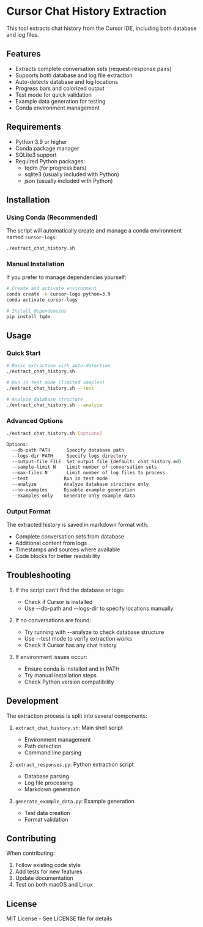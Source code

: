 # Cursor Chat History Extraction

This tool extracts chat history from the Cursor IDE, including both database and log files.

## Features

- Extracts complete conversation sets (request-response pairs)
- Supports both database and log file extraction
- Auto-detects database and log locations
- Progress bars and colorized output
- Test mode for quick validation
- Example data generation for testing
- Conda environment management

## Requirements

- Python 3.9 or higher
- Conda package manager
- SQLite3 support
- Required Python packages:
  - tqdm (for progress bars)
  - sqlite3 (usually included with Python)
  - json (usually included with Python)

## Installation

### Using Conda (Recommended)

The script will automatically create and manage a conda environment named `cursor-logs`:

```bash
./extract_chat_history.sh
```

### Manual Installation

If you prefer to manage dependencies yourself:

```bash
# Create and activate environment
conda create -n cursor-logs python=3.9
conda activate cursor-logs

# Install dependencies
pip install tqdm
```

## Usage

### Quick Start

```bash
# Basic extraction with auto-detection
./extract_chat_history.sh

# Run in test mode (limited samples)
./extract_chat_history.sh --test

# Analyze database structure
./extract_chat_history.sh --analyze
```

### Advanced Options

```bash
./extract_chat_history.sh [options]

Options:
  --db-path PATH      Specify database path
  --logs-dir PATH     Specify logs directory
  --output-file FILE  Set output file (default: chat_history.md)
  --sample-limit N    Limit number of conversation sets
  --max-files N       Limit number of log files to process
  --test             Run in test mode
  --analyze          Analyze database structure only
  --no-examples      Disable example generation
  --examples-only    Generate only example data
```

### Output Format

The extracted history is saved in markdown format with:
- Complete conversation sets from database
- Additional content from logs
- Timestamps and sources where available
- Code blocks for better readability

## Troubleshooting

1. If the script can't find the database or logs:
   - Check if Cursor is installed
   - Use --db-path and --logs-dir to specify locations manually

2. If no conversations are found:
   - Try running with --analyze to check database structure
   - Use --test mode to verify extraction works
   - Check if Cursor has any chat history

3. If environment issues occur:
   - Ensure conda is installed and in PATH
   - Try manual installation steps
   - Check Python version compatibility

## Development

The extraction process is split into several components:

1. `extract_chat_history.sh`: Main shell script
   - Environment management
   - Path detection
   - Command line parsing

2. `extract_responses.py`: Python extraction script
   - Database parsing
   - Log file processing
   - Markdown generation

3. `generate_example_data.py`: Example generation
   - Test data creation
   - Format validation

## Contributing

When contributing:
1. Follow existing code style
2. Add tests for new features
3. Update documentation
4. Test on both macOS and Linux

## License

MIT License - See LICENSE file for details 